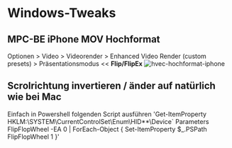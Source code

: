# Windows-Tweaks
## MPC-BE iPhone MOV Hochformat
Optionen > Video > Videorender > Enhanced Video Render (custom presets) > Präsentationsmodus << **Flip/FlipEx**
![hvec-hochformat-iphone](https://github.com/OnaldUck/Windows-Tweaks/assets/35377000/147ad73b-a54f-4711-a5e6-da209792db13)

## Scrolrichtung invertieren / änder auf natürlich wie bei Mac
Einfach in Powershell folgenden Script ausführen
'Get-ItemProperty HKLM:\SYSTEM\CurrentControlSet\Enum\HID\*\*\Device` Parameters FlipFlopWheel -EA 0 | ForEach-Object { Set-ItemProperty $_.PSPath FlipFlopWheel 1 }'

